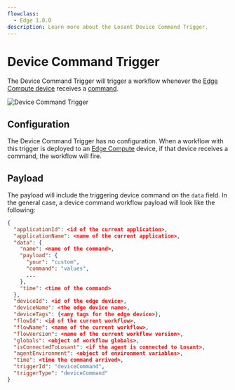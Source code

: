 ```yaml
---
flowclass:
  - Edge 1.0.0
description: Learn more about the Losant Device Command Trigger.
---
```


# Device Command Trigger

The Device Command Trigger will trigger a workflow whenever the [Edge Compute device](/devices/edge-compute/) receives a [command](/devices/commands/).

![Device Command Trigger](/images/workflows/triggers/device-command-trigger.png "Device Command Trigger")

## Configuration

The Device Command Trigger has no configuration. When a workflow with this trigger is deployed to an [Edge Compute](/devices/edge-compute/) device, if that device receives a command, the workflow will fire.

## Payload

The payload will include the triggering device command on the `data` field. In the general case, a device command workflow payload will look like the following:

```json
{
  "applicationId": <id of the current application>,
  "applicationName": <name of the current application>,
  "data": {
    "name": <name of the command>,
    "payload": {
      "your": "custom",
      "command": "values",
      ...
    },
    "time": <time of the command>
  },
  "deviceId": <id of the edge device>,
  "deviceName": <the edge device name>,
  "deviceTags": {<any tags for the edge device>},
  "flowId": <id of the current workflow>,
  "flowName": <name of the current workflow>,
  "flowVersion": <name of the current workflow version>,
  "globals": <object of workflow globals>,
  "isConnectedToLosant": <if the agent is connected to Losant>,
  "agentEnvironment": <object of environment variables>,
  "time": <time the command arrived>,
  "triggerId": "deviceCommand",
  "triggerType": "deviceCommand"
}
```
